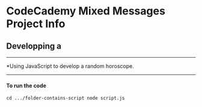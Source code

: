 # CodeCademy Mixed Messages Project Info

## Developping a 

---

*Using JavaScript to develop a random horoscope.

---

#### To run the code

`cd .../folder-contains-script
node script.js`




